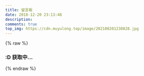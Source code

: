 ```yaml
---
title: 留言板
date: 2018-12-20 23:13:48
description: 
comments: true
top_img: https://cdn.muyulong.top/image/202108201230828.jpg
---
```

{% raw %}
    <h3><p id="hitokoto_text">:D 获取中...</p></h3>
	<script>
	  fetch('https://v1.hitokoto.cn?c=a&c=b&c=c&c=h')
		.then(response => response.json())
		.then(data => {
		  const hitokoto = document.getElementById('hitokoto_text')
		  const from = document.getElementById('from')
		  hitokoto.innerText = data.hitokoto+"--《"+data.from+"》"
		})
		.catch(console.error)
	</script>
{% endraw %}